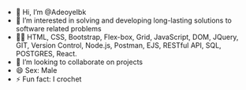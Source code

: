 - 👋 Hi, I’m @AdeoyeIbk
- 👀 I’m interested in solving and developing long-lasting solutions to software related problems
- 👨‍💻 HTML, CSS, Bootstrap, Flex-box, Grid, JavaScript, DOM, JQuery, GIT, Version Control, Node.js, Postman, EJS, RESTful API, SQL, POSTGRES, React.
- 💞️ I’m looking to collaborate on projects
- 😄 Sex: Male 
- ⚡ Fun fact: I crochet

<!---
AdeoyeIbk/AdeoyeIbk is a ✨ special ✨ repository because its `README.md` (this file) appears on your GitHub profile.
You can click the Preview link to take a look at your changes.
--->
